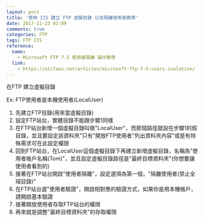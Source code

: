 ```yaml
---
layout: post
title: '使用 IIS 建立 FTP 虛擬目錄 以及隔離使用者教學'
date: 2017-11-23 02:09
comments: true
categories: FTP
tags: FTP IIS
reference:
  name:
    - Microsoft FTP 7.5 使用者隔離 操作教學
  link:
    - https://atifans.net/articles/microsoft-ftp-7-5-users-isolation/
---
```

在FTP 建立虛擬目錄

Ex: FTP使用者是本機使用者(LocalUser)
1. 先建立FTP目錄(用來當虛擬目錄)
2. 設定FTP站台，實體目錄不能跟步驟1同樣
3. 在FTP站台新增一個虛擬目錄叫做"LocalUser"，而那個路徑就設在步驟1的假目錄，並且要設定該資料夾"只有"開放FTP使用者"列出資料夾內容"或是有特殊需求可在此設定權限
4. 回到FTP站台，在LocalUser這個虛擬目錄下再建立新增虛擬目錄，名稱為"使用者帳戶名稱(Tom)"，並且設定虛擬目錄路徑是"最終目標資料夾"(你想要讓使用者看到的)
5. 接著在FTP站台開啟"使用者隔離"，設定選項為第一個，"隔離使用者(禁止全域目錄)"
6. 在FTP站台選"使用者驗證"，開啟相對應的驗證方式，如果你是用本機帳戶，請開啟基本驗證
7. 接著開放使用者存取FTP站台的權限
8. 再來就是調整"最終目標資料夾"的存取權限